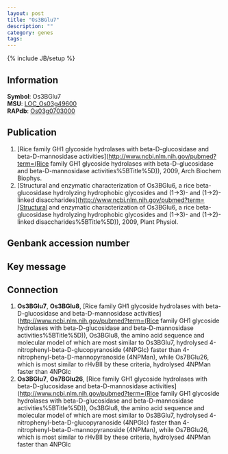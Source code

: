 ```yaml
---
layout: post
title: "Os3BGlu7"
description: ""
category: genes
tags: 
---
```

{% include JB/setup %}

## Information
__Symbol__: Os3BGlu7  
__MSU__: [LOC_Os03g49600](http://rice.plantbiology.msu.edu/cgi-bin/ORF_infopage.cgi?orf=LOC_Os03g49600)  
__RAPdb__: [Os03g0703000](http://rapdb.dna.affrc.go.jp/viewer/gbrowse_details/irgsp1?name=Os03g0703000)  

## Publication
1. [Rice family GH1 glycoside hydrolases with beta-D-glucosidase and beta-D-mannosidase activities](http://www.ncbi.nlm.nih.gov/pubmed?term=(Rice family GH1 glycoside hydrolases with beta-D-glucosidase and beta-D-mannosidase activities%5BTitle%5D)), 2009, Arch Biochem Biophys.
2. [Structural and enzymatic characterization of Os3BGlu6, a rice beta-glucosidase hydrolyzing hydrophobic glycosides and (1->3)- and (1->2)-linked disaccharides](http://www.ncbi.nlm.nih.gov/pubmed?term=(Structural and enzymatic characterization of Os3BGlu6, a rice beta-glucosidase hydrolyzing hydrophobic glycosides and (1->3)- and (1->2)-linked disaccharides%5BTitle%5D)), 2009, Plant Physiol.

## Genbank accession number

## Key message

## Connection
1. __Os3BGlu7__, __Os3BGlu8__, [Rice family GH1 glycoside hydrolases with beta-D-glucosidase and beta-D-mannosidase activities](http://www.ncbi.nlm.nih.gov/pubmed?term=(Rice family GH1 glycoside hydrolases with beta-D-glucosidase and beta-D-mannosidase activities%5BTitle%5D)),  Os3BGlu8, the amino acid sequence and molecular model of which are most similar to Os3BGlu7, hydrolysed 4-nitrophenyl-beta-D-glucopyranoside (4NPGlc) faster than 4-nitrophenyl-beta-D-mannopyranoside (4NPMan), while Os7BGlu26, which is most similar to rHvBII by these criteria, hydrolysed 4NPMan faster than 4NPGlc
2. __Os3BGlu7__, __Os7BGlu26__, [Rice family GH1 glycoside hydrolases with beta-D-glucosidase and beta-D-mannosidase activities](http://www.ncbi.nlm.nih.gov/pubmed?term=(Rice family GH1 glycoside hydrolases with beta-D-glucosidase and beta-D-mannosidase activities%5BTitle%5D)),  Os3BGlu8, the amino acid sequence and molecular model of which are most similar to Os3BGlu7, hydrolysed 4-nitrophenyl-beta-D-glucopyranoside (4NPGlc) faster than 4-nitrophenyl-beta-D-mannopyranoside (4NPMan), while Os7BGlu26, which is most similar to rHvBII by these criteria, hydrolysed 4NPMan faster than 4NPGlc


